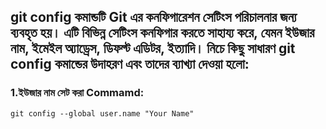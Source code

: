 ##

## git config কমান্ডটি Git এর কনফিগারেশন সেটিংস পরিচালনার জন্য ব্যবহৃত হয়। এটি বিভিন্ন সেটিংস কনফিগার করতে সাহায্য করে, যেমন ইউজার নাম, ইমেইল অ্যাড্রেস, ডিফল্ট এডিটর, ইত্যাদি। নিচে কিছু সাধারণ git config কমান্ডের উদাহরণ এবং তাদের ব্যাখ্যা দেওয়া হলো:

### 1.ইউজার নাম সেট করা Commamd:

`git config --global user.name "Your Name"`
